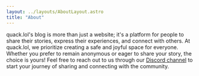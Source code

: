 ```yaml
---
layout: ../layouts/AboutLayout.astro
title: "About"
---
```


quack.lol's blog is more than just a website; it's a platform for people to share their stories, express their experiences, and connect with others. At quack.lol, we prioritize creating a safe and joyful space for everyone. Whether you prefer to remain anonymous or eager to share your story, the choice is yours! Feel free to reach out to us through our [Discord channel](https://quack.lol) to start your journey of sharing and connecting with the community.